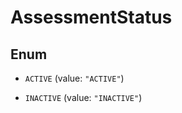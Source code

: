 

# AssessmentStatus

## Enum


* `ACTIVE` (value: `"ACTIVE"`)

* `INACTIVE` (value: `"INACTIVE"`)




